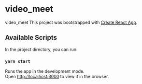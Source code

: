 # video_meet
video_meet
This project was bootstrapped with [Create React App](https://github.com/facebook/create-react-app).

## Available Scripts

In the project directory, you can run:

### `yarn start`
     
Runs the app in the development mode.\
Open [http://localhost:3000](http://localhost:3000) to view it in the browser.

